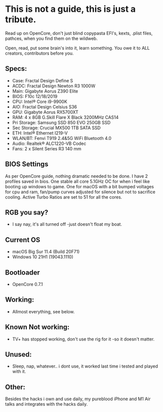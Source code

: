 # This is not a guide, this is just a tribute.
Read up on OpenCore, don't just blind copypasta EFI's, kexts, .plist files, pathces,
when you find them on the wildweb.

Open, read, put some brain's into it, learn something. You owe it to ALL creators, contributors before you.


## Specs:
- Case: Fractal Design Define S
- ACDC: Fractal Design Newton R3 1000W
- Main: Gigabyte Aorus Z390 Elite
- BIOS: F10c 12/18/2019
- CPU: Intel® Core i9-9900K
- AIO: Fractal Design Celsius S36
- GPU: Gigabyte Aorus RX5700XT
- RAM: 4 x 8GB G.Skill Flare X Black 3200MHz CAS14
- Pri Storage: Samsung SSD 850 EVO 250GB SSD
- Sec Storage: Crucial MX500 1TB SATA SSD
- ETH: Intel® Ethernet I219-V 
- WLAN/BT: Fenvi T919 2.4&5G WiFi Bluetooth 4.0
- Audio: Realtek® ALC1220-VB Codec
- Fans: 2 x Silent Series R3 140 mm

## BIOS Settings
As per OpenCore guide, nothing dramatic needed to be done.
I have 2 profiles saved in bios.
One stable all core 5.1GHz OC for when i feel like booting up windows to game.
One for macOS with a bit bumped voltages for cpu and ram, fan/pump curves adjusted for silence but not to sacrifice cooling. Active Turbo Ratios are set to 51 for all the cores.

## RGB you say?
- I say nay, it's all turned off -just doesn't float my boat.

## Current OS
- macOS Big Sur 11.4 (Build 20F71)
- Windows 10 21H1 (19043.1110)

## Bootloader
- OpenCore 0.7.1

## Working:
- Allmost everything, see below.

## Known Not working:
- TV+ has stopped working, don't use the rig for it -so it doesn't matter.

## Unused:
- Sleep, nap, whatever.. i dont use, it worked last time i tested and played with it.

## Other:
Besides the hacks i own and use daily, my pureblood iPhone and M1 Air talks and integrates with the hacks daily.
